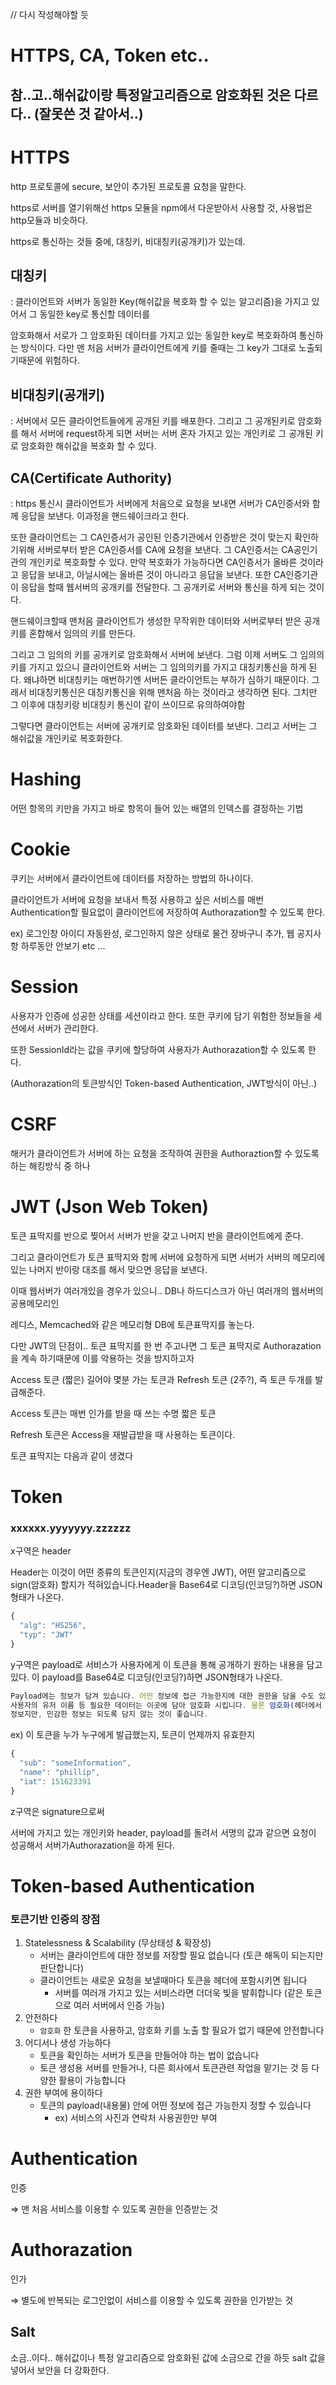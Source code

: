 
// 다시 작성해야할 듯



# HTTPS, CA, Token etc..

## 참..고..해쉬값이랑 특정알고리즘으로 암호화된 것은 다르다.. (잘못쓴 것 같아서..)

# HTTPS

http 프로토콜에 secure, 보안이 추가된 프로토콜 요청을 말한다.

https로 서버를 열기위해선 https 모듈을 npm에서 다운받아서 사용할 것, 사용법은 http모듈과 비슷하다.

https로 통신하는 것들 중에, 대칭키, 비대칭키(공개키)가 있는데.

## 대칭키

: 클라이언트와 서버가 동일한 Key(해쉬값을 복호화 할 수 있는 알고리즘)을 가지고 있어서 그 동일한 key로 통신할 데이터를

암호화해서 서로가 그 암호화된 데이터를 가지고 있는 동일한 key로 복호화하여 통신하는 방식이다. 다만 맨 처음 서버가 클라이언트에게 키를 줄때는 그 key가 그대로 노출되기때문에 위험하다.

## 비대칭키(공개키)

: 서버에서 모든 클라이언트들에게 공개된 키를 배포한다. 그리고 그 공개된키로 암호화를 해서 서버에 request하게 되면 서버는 서버 혼자 가지고 있는 개인키로 그 공개된 키로 암호화한 해쉬값을 복호화 할 수 있다.

## CA(Certificate Authority)

: https 통신시 클라이언트가 서버에게 처음으로 요청을 보내면 서버가 CA인증서와 함께 응답을 보낸다. 이과정을 핸드쉐이크라고 한다.

또한 클라이언트는 그 CA인증서가 공인된 인증기관에서 인증받은 것이 맞는지 확인하기위해 서버로부터 받은 CA인증서를 CA에 요청을 보낸다. 그 CA인증서는 CA공인기관의 개인키로 복호화할 수 있다. 만약 복호화가 가능하다면 CA인증서가 올바른 것이라고 응답을 보내고, 아닐시에는 올바른 것이 아니라고 응답을 보낸다. 또한 CA인증기관이 응답을 할때 웹서버의 공개키를 전달한다. 그 공개키로 서버와 통신을 하게 되는 것이다.

핸드쉐이크할때 맨처음 클라이언트가 생성한 무작위한 데이터와 서버로부터 받은 공개키를 혼합해서 임의의 키를 만든다.

그리고 그 임의의 키를 공개키로 암호화해서 서버에 보낸다. 그럼 이제 서버도 그 임의의키를 가지고 있으니 클라이언트와 서버는 그 임의의키를 가지고 대칭키통신을 하게 된다. 왜냐하면 비대칭키는 매번하기엔 서버든 클라이언트는 부하가 심하기 때문이다. 그래서 비대칭키통신은 대칭키통신을 위해 맨처음 하는 것이라고 생각하면 된다. 그치만 그 이후에 대칭키랑 비대칭키 통신이 같이 쓰이므로 유의하여야함

그렇다면 클라이언트는 서버에 공개키로 암호화된 데이터를 보낸다. 그리고 서버는 그 해쉬값을 개인키로 복호화한다.

# Hashing

어떤 항목의 키만을 가지고 바로 항목이 들어 있는 배열의 인덱스를 결정하는 기법

# Cookie

쿠키는 서버에서 클라이언트에 데이터를 저장하는 방법의 하나이다.

클라이언트가 서버에 요청을 보내서 특정 사용하고 싶은 서비스를 매번 Authentication할 필요없이 클라이언트에 저장하여 Authorazation할 수 있도록 한다. 

ex) 로그인창 아이디 자동완성, 로그인하지 않은 상태로 물건 장바구니 추가, 웹 공지사항 하루동안 안보기 etc ...

# Session

사용자가 인증에 성공한 상태를 세션이라고 한다. 또한 쿠키에 담기 위험한 정보들을 세션에서 서버가 관리한다.

또한 SessionId라는 값을 쿠키에 할당하여 사용자가 Authorazation할 수 있도록 한다.

(Authorazation의 토큰방식인 Token-based Authentication, JWT방식이 아닌..)

# CSRF

해커가 클라이언트가 서버에 하는 요청을 조작하여 권한을 Authoraztion할 수 있도록 하는 해킹방식 중 하나

# JWT (Json Web Token)

토큰 표딱지를 반으로 찢어서 서버가 반을 갖고 나머지 반을 클라이언트에게 준다.

그리고 클라이언트가 토큰 표딱지와 함께 서버에 요청하게 되면 서버가 서버의 메모리에 있는 나머지 반이랑 대조를 해서 맞으면 응답을 보낸다.

이때 웹서버가 여러개있을 경우가 있으니.. DB나 하드디스크가 아닌 여러개의 웹서버의 공용메모리인

레디스, Memcached와 같은 메모리형 DB에 토큰표딱지를 놓는다.

다만 JWT의 단점이.. 토큰 표딱지를 한 번 주고나면 그 토큰 표딱지로 Authorazation을 계속 하기때문에 이를 악용하는 것을 방지하고자

Access 토큰 (짧은) 길어야 몇분 가는 토큰과 Refresh 토큰 (2주?), 즉 토큰 두개를 발급해준다.

Access 토큰는 매번 인가를 받을 때 쓰는 수명 짧은 토큰

Refresh 토큰은 Access을 재발급받을 때 사용하는 토큰이다.

토큰 표딱지는 다음과 같이 생겼다

# Token

### xxxxxx.yyyyyyy.zzzzzz

x구역은 header

Header는 이것이 어떤 종류의 토큰인지(지금의 경우엔 JWT), 어떤 알고리즘으로 sign(암호화) 할지가 적혀있습니다.Header을 Base64로 디코딩(인코딩?)하면 JSON형태가 나온다.

```jsx
{
  "alg": "HS256",
  "typ": "JWT"
}
```

y구역은 payload로 서비스가 사용자에게 이 토큰을 통해 공개하기 원하는 내용을 담고있다. 이 payload를 Base64로 디코딩(인코딩?)하면 JSON형태가 나온다.

```jsx
Payload에는 정보가 담겨 있습니다. 어떤 정보에 접근 가능한지에 대한 권한을 담을 수도 있고, 
사용자의 유저 이름 등 필요한 데이터는 이곳에 담아 암호화 시킵니다. 물론 암호화(헤더에서 정의한)가 될
정보지만, 민감한 정보는 되도록 담지 않는 것이 좋습니다.
```

ex) 이 토큰을 누가 누구에게 발급했는지, 토큰이 언제까지 유효한지

```jsx
{
  "sub": "someInformation",
  "name": "phillip",
  "iat": 151623391
}
```

z구역은 signature으로써 

서버에 가지고 있는 개인키와 header, payload를 돌려서 서명의 값과 같으면 요청이 성공해서 서버가Authorazation을 하게 된다.

# Token-based Authentication

### **토큰기반 인증의 장점**

1. Statelessness & Scalability (무상태성 & 확장성)
    - 서버는 클라이언트에 대한 정보를 저장할 필요 없습니다 (토큰 해독이 되는지만 판단합니다)
    - 클라이언트는 새로운 요청을 보낼때마다 토큰을 헤더에 포함시키면 됩니다
        - 서버를 여러개 가지고 있는 서비스라면 더더욱 빛을 발휘합니다 (같은 토큰으로 여러 서버에서 인증 가능)
2. 안전하다
    - `암호화` 한 토큰을 사용하고, 암호화 키를 노출 할 필요가 없기 때문에 안전합니다
3. 어디서나 생성 가능하다
    - 토큰을 확인하는 서버가 토큰을 만들어야 하는 법이 없습니다
    - 토큰 생성용 서버를 만들거나, 다른 회사에서 토큰관련 작업을 맡기는 것 등 다양한 활용이 가능합니다
4. 권한 부여에 용이하다
    - 토큰의 payload(내용물) 안에 어떤 정보에 접근 가능한지 정할 수 있습니다
        - ex) 서비스의 사진과 연락처 사용권한만 부여

# Authentication

인증 

⇒ 맨 처음 서비스를 이용할 수 있도록 권한을 인증받는 것

# Authorazation

인가

⇒ 별도에 반복되는 로그인없이 서비스를 이용할 수 있도록 권한을 인가받는 것

### 

## Salt

소금..이다.. 해쉬값이나 특정 알고리즘으로 암호화된 값에 소금으로 간을 하듯 salt 값을 넣어서 보안을 더 강화한다.

